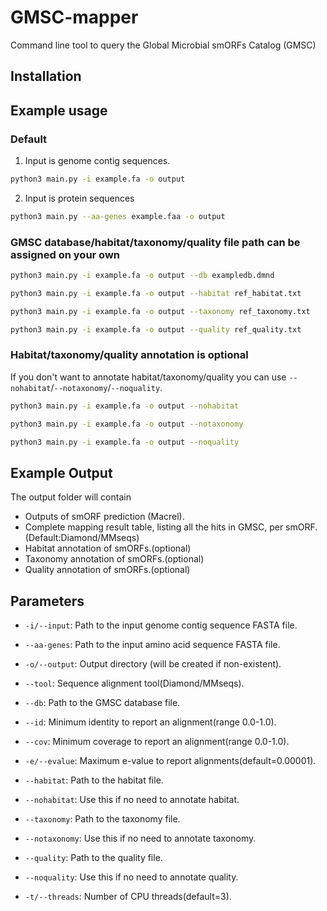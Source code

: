 # GMSC-mapper

Command line tool to query the Global Microbial smORFs Catalog (GMSC)

## Installation

## Example usage
### Default
1. Input is genome contig sequences.

```bash
python3 main.py -i example.fa -o output
```

2. Input is protein sequences

```bash
python3 main.py --aa-genes example.faa -o output
```

### GMSC database/habitat/taxonomy/quality file path can be assigned on your own
```bash
python3 main.py -i example.fa -o output --db exampledb.dmnd
```
```bash
python3 main.py -i example.fa -o output --habitat ref_habitat.txt 
```
```bash
python3 main.py -i example.fa -o output --taxonomy ref_taxonomy.txt 
```
```bash
python3 main.py -i example.fa -o output --quality ref_quality.txt
```

### Habitat/taxonomy/quality annotation is optional
If you don't want to annotate habitat/taxonomy/quality you can use `--nohabitat`/`--notaxonomy`/`--noquality`.
```bash
python3 main.py -i example.fa -o output --nohabitat
```
```bash
python3 main.py -i example.fa -o output --notaxonomy
```
```bash
python3 main.py -i example.fa -o output --noquality
```
## Example Output
The output folder will contain
- Outputs of smORF prediction (Macrel).
- Complete mapping result table, listing all the hits in GMSC, per smORF.(Default:Diamond/MMseqs)
- Habitat annotation of smORFs.(optional)
- Taxonomy annotation of smORFs.(optional)
- Quality annotation of smORFs.(optional)

## Parameters
* `-i/--input`: Path to the input genome contig sequence FASTA file.

* `--aa-genes`: Path to the input amino acid sequence FASTA file.

* `-o/--output`: Output directory (will be created if non-existent).

* `--tool`: Sequence alignment tool(Diamond/MMseqs).

* `--db`: Path to the GMSC database file.

* `--id`: Minimum identity to report an alignment(range 0.0-1.0).

* `--cov`: Minimum coverage to report an alignment(range 0.0-1.0).

* `-e/--evalue`: Maximum e-value to report alignments(default=0.00001).

* `--habitat`: Path to the habitat file.

* `--nohabitat`: Use this if no need to annotate habitat.

* `--taxonomy`: Path to the taxonomy file.

* `--notaxonomy`: Use this if no need to annotate taxonomy.

* `--quality`: Path to the quality file.

* `--noquality`: Use this if no need to annotate quality.

* `-t/--threads`: Number of CPU threads(default=3).


